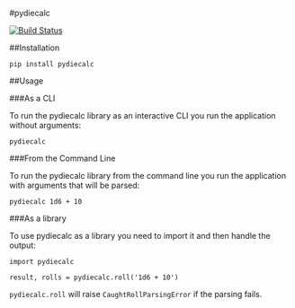 #pydiecalc

[![Build Status](https://travis-ci.org/roaet/pydiecalc.svg?branch=master)](https://travis-ci.org/roaet/pydiecalc)

##Installation

`pip install pydiecalc`

##Usage

###As a CLI

To run the pydiecalc library as an interactive CLI you run the application
without arguments:

`pydiecalc`

###From the Command Line

To run the pydiecalc library from the command line you run the application with
arguments that will be parsed:

`pydiecalc 1d6 + 10`

###As a library

To use pydiecalc as a library you need to import it and then handle the output:

```
import pydiecalc

result, rolls = pydiecalc.roll('1d6 + 10')
```

`pydiecalc.roll` will raise `CaughtRollParsingError` if the parsing fails.
